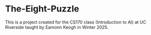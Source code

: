 # The-Eight-Puzzle
This is a project created for the CS170 class (Introduction to AI) at UC Riverside taught by Eamonn Keogh in Winter 2025. 

